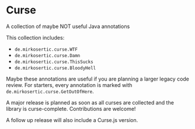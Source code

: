 # Curse

A collection of maybe NOT useful Java annotations

This collection includes:

* `de.mirkosertic.curse.WTF`
* `de.mirkosertic.curse.Damn`
* `de.mirkosertic.curse.ThisSucks`
* `de.mirkosertic.curse.BloodyHell`

Maybe these annotations are useful if you are planning a larger legacy code review. 
For starters, every annotation is marked with `de.mirkosertic.curse.GetOutOfHere`.

A major release is planned as soon as all curses are collected and the library is curse-complete. Contributions are welcome!

A follow up release will also include a Curse.js version.

